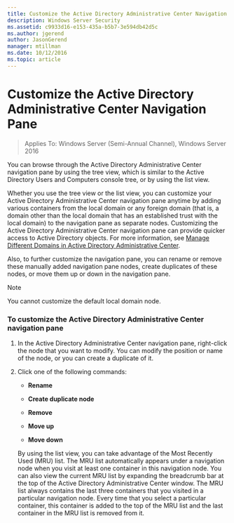 ```yaml
---
title: Customize the Active Directory Administrative Center Navigation Pane
description: Windows Server Security
ms.assetid: c9933d16-e153-435a-b5b7-3e594db42d5c
ms.author: jgerend
author: JasonGerend
manager: mtillman
ms.date: 10/12/2016
ms.topic: article
---
```

# Customize the Active Directory Administrative Center Navigation Pane

>Applies To: Windows Server (Semi-Annual Channel), Windows Server 2016

  You can browse through the Active Directory Administrative Center navigation pane by using the tree view, which is similar to the Active Directory Users and Computers console tree, or by using the list view.

 Whether you use the tree view or the list view, you can customize your Active Directory Administrative Center navigation pane anytime by adding various containers from the local domain or any foreign domain \(that is, a domain other than the local domain that has an established trust with the local domain\) to the navigation pane as separate nodes. Customizing the Active Directory Administrative Center navigation pane can provide quicker access to Active Directory objects. For more information, see [Manage Different Domains in Active Directory Administrative Center](manage-different-domains-in-active-directory-administrative-center.md).

 Also, to further customize the navigation pane, you can rename or remove these manually added navigation pane nodes, create duplicates of these nodes, or move them up or down in the navigation pane.

> [!NOTE]
>  You cannot customize the default local domain node.

### To customize the Active Directory Administrative Center navigation pane

1. In the Active Directory Administrative Center navigation pane, right\-click the node that you want to modify. You can modify the position or name of the node, or you can create a duplicate of it.

2. Click one of the following commands:

   -   **Rename**

   -   **Create duplicate node**

   -   **Remove**

   -   **Move up**

   -   **Move down**

   By using the list view, you can take advantage of the Most Recently Used \(MRU\) list. The MRU list automatically appears under a navigation node when you visit at least one container in this navigation node. You can also view the current MRU list by expanding the breadcrumb bar at the top of the Active Directory Administrative Center window. The MRU list always contains the last three containers that you visited in a particular navigation node. Every time that you select a particular container, this container is added to the top of the MRU list and the last container in the MRU list is removed from it.



